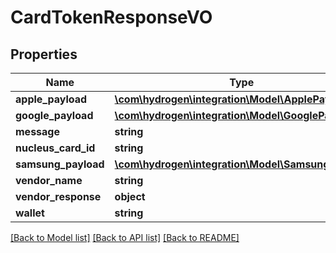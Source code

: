 # CardTokenResponseVO

## Properties
Name | Type | Description | Notes
------------ | ------------- | ------------- | -------------
**apple_payload** | [**\com\hydrogen\integration\Model\ApplePayload**](ApplePayload.md) |  | [optional] 
**google_payload** | [**\com\hydrogen\integration\Model\GooglePayload**](GooglePayload.md) |  | [optional] 
**message** | **string** |  | [optional] 
**nucleus_card_id** | **string** |  | [optional] 
**samsung_payload** | [**\com\hydrogen\integration\Model\SamsungPayload**](SamsungPayload.md) |  | [optional] 
**vendor_name** | **string** |  | [optional] 
**vendor_response** | **object** |  | [optional] 
**wallet** | **string** |  | [optional] 

[[Back to Model list]](../README.md#documentation-for-models) [[Back to API list]](../README.md#documentation-for-api-endpoints) [[Back to README]](../README.md)



